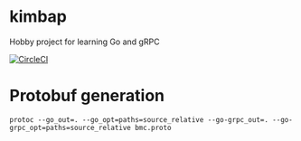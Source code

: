 # kimbap
Hobby project for learning Go and gRPC

[![CircleCI](https://circleci.com/gh/stopa323/kimbap.svg?style=svg)](https://circleci.com/gh/stopa323/kimbap)

# Protobuf generation
```
protoc --go_out=. --go_opt=paths=source_relative --go-grpc_out=. --go-grpc_opt=paths=source_relative bmc.proto
```
